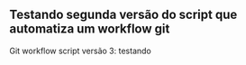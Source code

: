 ## Testando segunda versão do script que automatiza um workflow git

Git workflow script versão 3: testando